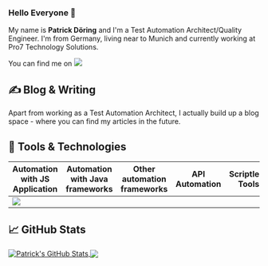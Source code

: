 ### Hello Everyone 👋

My name is **Patrick Döring** and I'm a Test Automation Architect/Quality Engineer. 
I'm from Germany, living near to Munich and currently working at Pro7 Technology Solutions.

You can find me on [![](https://img.shields.io/badge/LinkedIn-blue)](https://www.linkedin.com/in/patrick-d%C3%B6ring/)

## &#x270d; Blog & Writing

Apart from working as a Test Automation Architect, I actually build up a blog space - where you can find my articles in the future. 


## 🔧 Tools & Technologies

Automation with JS Application|Automation with Java frameworks|Other automation frameworks|API Automation|Scriptless Tools|Mobile Automation|Service Virtualization
----|----|----|----|----|----|----
![](https://img.shields.io/badge/7Facette-Jest-informational?style=flat&color=2bbc8a)|


## &#x1f4c8; GitHub Stats

<a href="https://github.com/munichbughunter/munichbughunter">
  <img align="center" src="https://github-readme-stats.vercel.app/api?username=munichbughunter&show_icons=true&theme=merko" alt="Patrick's GitHub Stats" />
</a>

<a href="https://github.com/munichbughunter/munichbughunter">
  <img align="center" src="https://github-readme-stats.vercel.app/api/top-langs/?username=munichbughunter&layout=compact" />
</a>


<!-- icons without padding -->
[1.1]: https://raw.githubusercontent.com/munichbughunter/munichbughunter/main/linkedin.png (LinkedIn icon without padding)
<!-- links to your social media accounts -->
[1]: https://www.linkedin.com/in/patrick-d%C3%B6ring/
